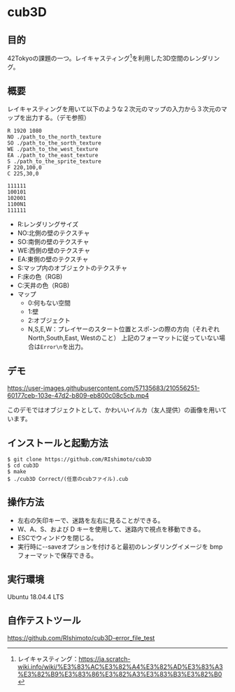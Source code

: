 # cub3D
## 目的
42Tokyoの課題の一つ。レイキャスティング[^1]を利用した3D空間のレンダリング。

[^1]:レイキャスティング：https://ja.scratch-wiki.info/wiki/%E3%83%AC%E3%82%A4%E3%82%AD%E3%83%A3%E3%82%B9%E3%83%86%E3%82%A3%E3%83%B3%E3%82%B0

## 概要
レイキャスティングを用いて以下のような２次元のマップの入力から３次元のマップを出力する。（デモ参照）

```simple_map.cub
R 1920 1080
NO ./path_to_the_north_texture
SO ./path_to_the_sorth_texture
WE ./path_to_the_west_texture
EA ./path_to_the_east_texture
S ./path_to_the_sprite_texture
F 220,100,0
C 225,30,0 

111111
100101
102001
1100N1
111111
```
- R:レンダリングサイズ
- NO:北側の壁のテクスチャ
- SO:南側の壁のテクスチャ
- WE:西側の壁のテクスチャ
- EA:東側の壁のテクスチャ
- S:マップ内のオブジェクトのテクスチャ
- F:床の色（RGB)
- C:天井の色（RGB)
- マップ
  - 0:何もない空間
  - 1:壁
  - 2:オブジェクト
  - N,S,E,W：プレイヤーのスタート位置とスポ-ンの際の方向（それぞれNorth,South,East, Westのこと）
上記のフォーマットに従っていない場合は```Error\n```を出力。

## デモ
https://user-images.githubusercontent.com/57135683/210556251-60177ceb-103e-47d2-b809-eb800c08c5cb.mp4

このデモではオブジェクトとして、かわいいイルカ（友人提供）の画像を用いています。

## インストールと起動方法
```
$ git clone https://github.com/RIshimoto/cub3D
$ cd cub3D
$ make
$ ./cub3D Correct/(任意のcubファイル).cub
```

## 操作方法
- 左右の矢印キーで、迷路を左右に見ることができる。
- W、A、S、および D キーを使用して、迷路内で視点を移動できる。
- ESCでウィンドウを閉じる。
- 実行時に--saveオプションを付けると最初のレンダリングイメージを bmp フォーマットで保存できる。

## 実行環境
Ubuntu 18.04.4 LTS

## 自作テストツール
https://github.com/RIshimoto/cub3D-error_file_test

